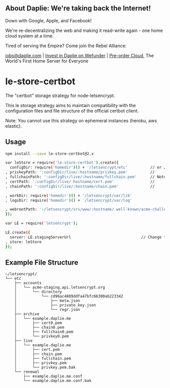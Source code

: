 <!-- BANNER_TPL_BEGIN -->

About Daplie: We're taking back the Internet!
--------------

Down with Google, Apple, and Facebook!

We're re-decentralizing the web and making it read-write again - one home cloud system at a time.

Tired of serving the Empire? Come join the Rebel Alliance:

<a href="mailto:jobs@daplie.com">jobs@daplie.com</a> | [Invest in Daplie on Wefunder](https://daplie.com/invest/) | [Pre-order Cloud](https://daplie.com/preorder/), The World's First Home Server for Everyone

<!-- BANNER_TPL_END -->

le-store-certbot
================

The "certbot" storage strategy for node-letsencrypt.

This le storage strategy aims to maintain compatibility with the
configuration files and file structure of the official certbot client.

Note: You cannot use this strategy on ephemeral instances (heroku, aws elastic).

Usage
-----

```bash
npm install --save le-store-certbot@2.x
```

```bash
var leStore = require('le-store-certbot').create({
  configDir: require('homedir')() + '/letsencrypt/etc'          // or /etc/letsencrypt or wherever
, privkeyPath: ':configDir/live/:hostname/privkey.pem'          //
, fullchainPath: ':configDir/live/:hostname/fullchain.pem'      // Note: both that :configDir and :hostname
, certPath: ':configDir/live/:hostname/cert.pem'                //       will be templated as expected by
, chainPath: ':configDir/live/:hostname/chain.pem'              //       node-letsencrypt

, workDir: require('homedir')() + '/letsencrypt/var/lib'
, logsDir: require('homedir')() + '/letsencrypt/var/log'

, webrootPath: '~/letsencrypt/srv/www/:hostname/.well-known/acme-challenge'
});

var LE = require('letsencrypt');

LE.create({
  server: LE.stagingServerUrl                               // Change to LE.productionServerUrl in production
, store: leStore
});
```

Example File Structure
----------------------

```
~/letsencrypt/
└── etc
    ├── accounts
    │   └── acme-staging.api.letsencrypt.org
    │       └── directory
    │           └── cd96ac4889ddfa47bfc66300ab223342
    │               ├── meta.json
    │               ├── private_key.json
    │               └── regr.json
    ├── archive
    │   └── example.daplie.me
    │       ├── cert0.pem
    │       ├── chain0.pem
    │       ├── fullchain0.pem
    │       └── privkey0.pem
    ├── live
    │   └── example.daplie.me
    │       ├── cert.pem
    │       ├── chain.pem
    │       ├── fullchain.pem
    │       ├── privkey.pem
    │       └── privkey.pem.bak
    └── renewal
        ├── example.daplie.me.conf
        └── example.daplie.me.conf.bak
```
